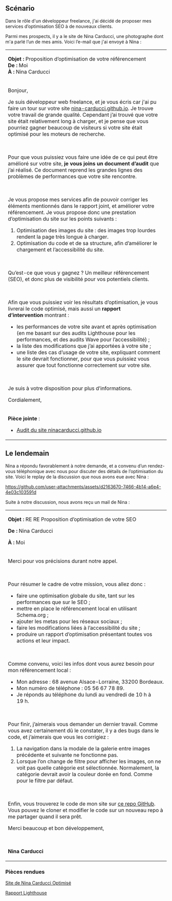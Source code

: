 


## Scénario

Dans le rôle d'un développeur freelance, j'ai décidé de proposer mes services d’optimisation SEO à de nouveaux clients. 


Parmi mes prospects, il y a le site de Nina Carducci, une photographe dont m'a parlé l’un de mes amis. Voici l’e-mail que j'ai envoyé à Nina : 

<table>
<tbody>
<tr>
<td>
<p><strong>Objet :</strong>&nbsp;Proposition d’optimisation de votre référencement<br><strong>De :&nbsp;</strong>Moi<br><strong>À :&nbsp;</strong>Nina Carducci</p>
</td>
</tr>
<tr>
<td>
<p>Bonjour,&nbsp;</p>
<p>Je suis développeur web freelance, et je vous écris car j'ai pu faire un tour sur votre site&nbsp;<a class="custom-link" href="https://nina-carducci.github.io/">nina-carducci.github.io</a>. Je trouve votre travail de grande qualité. Cependant j’ai trouvé que votre site était relativement long à charger, et je pense que vous pourriez gagner beaucoup de visiteurs si votre site était optimisé pour les moteurs de recherche.</p>
<p>&nbsp;</p>
<p>Pour que vous puissiez vous faire une idée de ce qui peut être amélioré sur votre site,&nbsp;<strong>je vous joins un document d’audit</strong>&nbsp;que j’ai réalisé. Ce document reprend les grandes lignes des problèmes de performances que votre site rencontre.</p>
<p>&nbsp;</p>
<p>Je vous propose mes services afin de pouvoir corriger les éléments mentionnés dans le rapport joint, et améliorer votre référencement. Je vous propose donc une prestation d’optimisation du site sur les points suivants&nbsp;:</p>
<ol>
<li>Optimisation des images du site&nbsp;: des images trop lourdes rendent la page très longue à charger.</li>
<li>Optimisation du code et de sa structure, afin d’améliorer le chargement et l’accessibilité du site.&nbsp;</li>
</ol>
<p>&nbsp;</p>
<p>Qu’est-ce que vous y gagnez ? Un meilleur référencement (SEO), et donc plus de visibilité pour vos potentiels clients.</p>
<p>&nbsp;</p>
<p>Afin que vous puissiez voir les résultats d’optimisation, je vous livrerai le code optimisé, mais aussi un&nbsp;<strong>rapport d’intervention&nbsp;</strong>montrant&nbsp;:</p>
<ul>
<li>les performances de votre site avant et après optimisation (en me basant sur des audits Lighthouse pour les performances, et des audits Wave pour l’accessibilité)&nbsp;;</li>
<li>la liste des modifications que j’ai apportées à votre site&nbsp;;&nbsp;</li>
<li>une liste des cas d’usage de votre site, expliquant comment le site devrait fonctionner, pour que vous puissiez vous assurer que tout fonctionne correctement sur votre site.&nbsp;</li>
</ul>
<p>&nbsp;</p>
<p>Je suis à votre disposition pour plus d’informations.</p>
<p>Cordialement,</p>
</td>
</tr>
<tr>
<td>
<p><strong>Pièce jointe</strong>&nbsp;:</p>
<ul>
<li><a class="custom-link" href="https://course.oc-static.com/projects/D%C3%A9veloppeur+Web/IW_P9+Optimisation/Audit+lighthouse+Desktop.pdf">Audit du site ninacarducci.github.io</a></li>
</ul>
</td>
</tr>
</tbody>
</table>

## Le lendemain

Nina a répondu favorablement à notre demande, et a convenu d’un rendez-vous téléphonique avec nous pour discuter des détails de l’optimisation du site.
Voici le replay de la discussion que nous avons eue avec Nina :

https://github.com/user-attachments/assets/d2163670-7466-4b14-a6e4-4e03c103591d

Suite à notre discussion, nous avons reçu un mail de Nina : 

<table>
<tbody>
<tr>
<td>
<p><strong>Objet :&nbsp;</strong>RE RE Proposition d’optimisation de votre SEO</p>
<p><strong>De :&nbsp;</strong>Nina Carducci</p>
<p><strong>À :&nbsp;</strong>Moi</p>
</td>
</tr>
<tr>
<td>
<p>Merci pour vos précisions durant notre appel.&nbsp;</p>
<p>&nbsp;</p>
<p>Pour résumer le cadre de votre mission, vous allez donc&nbsp;:&nbsp;</p>
<ul>
<li>faire une optimisation globale du site, tant sur les performances que sur le SEO&nbsp;;</li>
<li>mettre en place le référencement local en utilisant Schema.org&nbsp;;</li>
<li>ajouter les metas pour les réseaux sociaux&nbsp;;</li>
<li>faire les modifications liées à l’accessibilité du site&nbsp;;</li>
<li>produire un rapport d’optimisation présentant toutes vos actions et leur impact.</li>
</ul>
<p>&nbsp;</p>
<p>Comme convenu, voici les infos dont vous aurez besoin pour mon référencement local&nbsp;:</p>
<ul>
<li>Mon adresse : 68 avenue Alsace-Lorraine, 33200 Bordeaux.</li>
<li>Mon numéro de téléphone : 05 56 67 78 89.</li>
<li>Je réponds au téléphone du lundi au vendredi de 10&nbsp;h à 19&nbsp;h.</li>
</ul>
<p>&nbsp;</p>
<p>Pour finir, j’aimerais vous demander un dernier travail. Comme vous avez certainement dû le constater, il y a des bugs dans le code, et j’aimerais que vous les corrigiez&nbsp;:&nbsp;</p>
<ol>
<li>La navigation dans la modale de la galerie entre images précédente et suivante ne fonctionne pas.&nbsp;</li>
<li>Lorsque l’on change de filtre pour afficher les images, on ne voit pas quelle catégorie est sélectionnée. Normalement, la catégorie devrait avoir la couleur dorée en fond. Comme pour le filtre par défaut.&nbsp;&nbsp;</li>
</ol>
<p>&nbsp;</p>
<p>Enfin, vous trouverez le code de mon site sur&nbsp;<a class="custom-link" href="https://github.com/OpenClassrooms-Student-Center/Nina-Carducci-Dev">ce repo GitHub</a>. Vous pouvez le cloner et modifier le code sur un nouveau repo à me partager quand il sera prêt.</p>
<p>Merci beaucoup et bon développement,</p>
<p>&nbsp;</p>
<p><strong>Nina Carducci</strong></p>
</td>
</tr>
</tbody>
</table>

### Pièces rendues

[Site de Nina Carducci Optimisé](https://bluskyart.github.io/OpenClassooms-Projet4/)

[Rapport Lighthouse]([embed]https://github.com/user-attachments/files/17194933/Lescrohart_Guerwan_2_audit_lighthouse_092024.pdf[embed])
